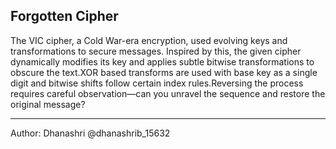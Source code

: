 ## Forgotten Cipher

The VIC cipher, a Cold War-era encryption, used evolving keys and transformations to secure messages. Inspired by this, the given cipher dynamically modifies its key and applies subtle bitwise transformations to obscure the text.XOR based transforms are used with base key as a single digit and bitwise shifts follow certain index rules.Reversing the process requires careful observation—can you unravel the sequence and restore the original message?

---

Author: Dhanashri @dhanashrib_15632
